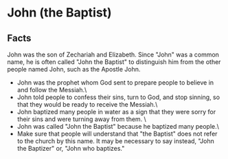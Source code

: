 # John (the Baptist)

## Facts

John was the son of Zechariah and Elizabeth. Since "John" was a common name, he is often called "John the Baptist" to distinguish him from the other people named John, such as the Apostle John.

* John was the prophet whom God sent to prepare people to believe in and follow the Messiah.\\ 
* John told people to confess their sins, turn to God, and stop sinning, so that they would be ready to receive the Messiah.\\ 
* John baptized many people in water as a sign that they were sorry for their sins and were turning away from them. \\ 
* John was called "John the Baptist" because he baptized many people.\\ 
* Make sure that people will understand that "the Baptist" does not refer to the church by this name. It may be necessary to say instead, "John the Baptizer" or, "John who baptizes."